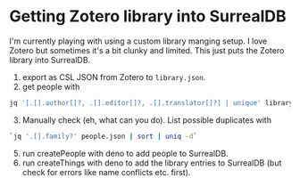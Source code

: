 # Getting Zotero library into SurrealDB

I'm currently playing with using a custom library manging setup.
I love Zotero but sometimes it's a bit clunky and limited.
This just puts the Zotero library into SurrealDB.

1. export as CSL JSON from Zotero to `library.json`.
2. get people with

  ```zsh
  jq '[.[].author[]?, .[].editor[]?, .[].translator[]?] | unique' library.json > people.json`
  ```

3. Manually check (eh, what can you do). List possible duplicates with

  ```zsh
  `jq '.[].family?' people.json | sort | uniq -d`
  ```

5. run createPeople with deno to add people to SurrealDB.
6. run createThings with deno to add the library entries to SurrealDB (but check for errors like name conflicts etc. first).
